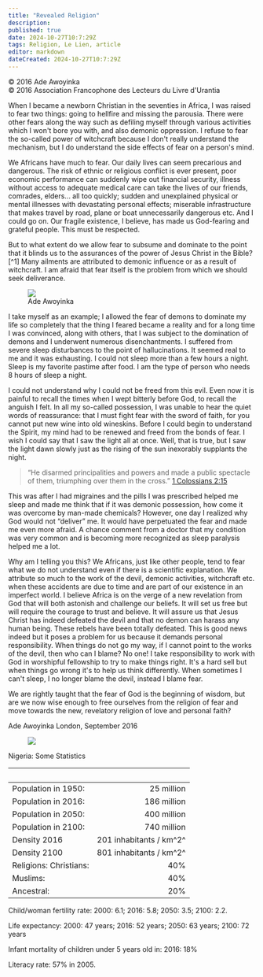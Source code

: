 ```yaml
---
title: "Revealed Religion"
description: 
published: true
date: 2024-10-27T10:7:29Z
tags: Religion, Le Lien, article
editor: markdown
dateCreated: 2024-10-27T10:7:29Z
---
```


<p class="v-card v-sheet theme--light gray lighten-3 px-2">© 2016 Ade Awoyinka<br>© 2016 Association Francophone des Lecteurs du Livre d'Urantia</p>


When I became a newborn Christian in the seventies in Africa, I was raised to fear two things: going to hellfire and missing the parousia. There were other fears along the way such as defiling myself through various activities which I won't bore you with, and also demonic oppression. I refuse to fear the so-called power of witchcraft because I don't really understand the mechanism, but I do understand the side effects of fear on a person's mind.

We Africans have much to fear. Our daily lives can seem precarious and dangerous. The risk of ethnic or religious conflict is ever present, poor economic performance can suddenly wipe out financial security, illness without access to adequate medical care can take the lives of our friends, comrades, elders... all too quickly; sudden and unexplained physical or mental illnesses with devastating personal effects; miserable infrastructure that makes travel by road, plane or boat unnecessarily dangerous etc. And I could go on. Our fragile existence, I believe, has made us God-fearing and grateful people. This must be respected.

But to what extent do we allow fear to subsume and dominate to the point that it blinds us to the assurances of the power of Jesus Christ in the Bible?[^1] Many ailments are attributed to demonic influence or as a result of witchcraft. I am afraid that fear itself is the problem from which we should seek deliverance.

<figure id="Figure_7" class="image urantiapedia image-style-align-right">
<img src="/image/article/Le_Lien/images_02/071.jpg">
<figcaption>Ade Awoyinka</figcaption>
</figure>

I take myself as an example; I allowed the fear of demons to dominate my life so completely that the thing I feared became a reality and for a long time I was convinced, along with others, that I was subject to the domination of demons and I underwent numerous disenchantments. I suffered from severe sleep disturbances to the point of hallucinations. It seemed real to me and it was exhausting. I could not sleep more than a few hours a night. Sleep is my favorite pastime after food. I am the type of person who needs 8 hours of sleep a night.

I could not understand why I could not be freed from this evil. Even now it is painful to recall the times when I wept bitterly before God, to recall the anguish I felt. In all my so-called possession, I was unable to hear the quiet words of reassurance: that I must fight fear with the sword of faith, for you cannot put new wine into old wineskins. Before I could begin to understand the Spirit, my mind had to be renewed and freed from the bonds of fear. I wish I could say that I saw the light all at once. Well, that is true, but I saw the light dawn slowly just as the rising of the sun inexorably supplants the night.

> “He disarmed principalities and powers and made a public spectacle of them, triumphing over them in the cross.” [1 Colossians 2:15](/en/Bible/1_Colossians/2#v15)

This was after I had migraines and the pills I was prescribed helped me sleep and made me think that if it was demonic possession, how come it was overcome by man-made chemicals? However, one day I realized why God would not “deliver” me. It would have perpetuated the fear and made me even more afraid. A chance comment from a doctor that my condition was very common and is becoming more recognized as sleep paralysis helped me a lot.

Why am I telling you this? We Africans, just like other people, tend to fear what we do not understand even if there is a scientific explanation. We attribute so much to the work of the devil, demonic activities, witchcraft etc. when these accidents are due to time and are part of our existence in an imperfect world. I believe Africa is on the verge of a new revelation from God that will both astonish and challenge our beliefs. It will set us free but will require the courage to trust and believe. It will assure us that Jesus Christ has indeed defeated the devil and that no demon can harass any human being. These rebels have been totally defeated. This is good news indeed but it poses a problem for us because it demands personal responsibility. When things do not go my way, if I cannot point to the works of the devil, then who can I blame? No one! I take responsibility to work with God in worshipful fellowship to try to make things right. It's a hard sell but when things go wrong it's to help us think differently. When sometimes I can't sleep, I no longer blame the devil, instead I blame fear.

We are rightly taught that the fear of God is the beginning of wisdom, but are we now wise enough to free ourselves from the religion of fear and move towards the new, revelatory religion of love and personal faith?

Ade Awoyinka London, September 2016

<figure id="Figure_8" class="image urantiapedia">
<img src="/image/article/Le_Lien/images_02/072.jpg">
</figure>

Nigeria: Some Statistics

| &nbsp; | &nbsp; |
| :--- | ---: |
| Population in 1950: | 25 million |
| Population in 2016: | 186 million |
| Population in 2050: | 400 million |
| Population in 2100: | 740 million |
| Density 2016 | 201 inhabitants / km^2^ |
| Density 2100 | 801 inhabitants / km^2^ |
| Religions: Christians: | 40% |
| Muslims: | 40% |
| Ancestral: | 20% |

Child/woman fertility rate: 2000: 6.1; 2016: 5.8; 2050: 3.5; 2100: 2.2.

Life expectancy: 2000: 47 years; 2016: 52 years; 2050: 63 years; 2100: 72 years

Infant mortality of children under 5 years old in: 2016: 18%

Literacy rate: 57% in 2005.

